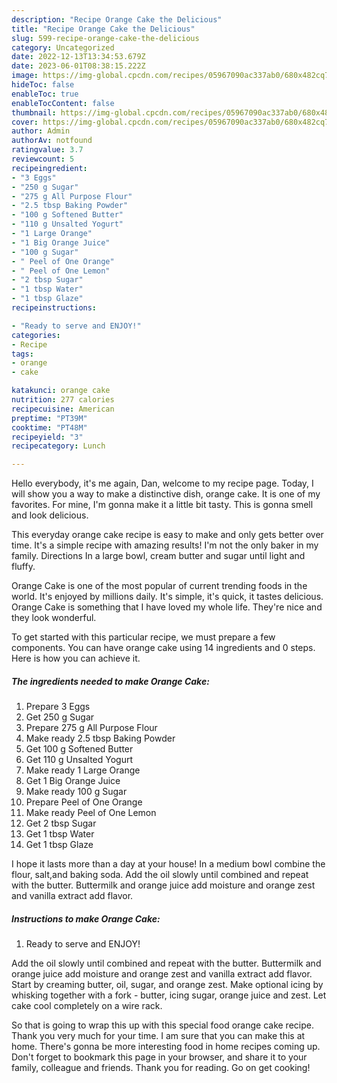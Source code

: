 ```yaml
---
description: "Recipe Orange Cake the Delicious"
title: "Recipe Orange Cake the Delicious"
slug: 599-recipe-orange-cake-the-delicious
category: Uncategorized
date: 2022-12-13T13:34:53.679Z
date: 2023-06-01T08:38:15.222Z
image: https://img-global.cpcdn.com/recipes/05967090ac337ab0/680x482cq70/orange-cake-recipe-main-photo.jpg
hideToc: false
enableToc: true
enableTocContent: false
thumbnail: https://img-global.cpcdn.com/recipes/05967090ac337ab0/680x482cq70/orange-cake-recipe-main-photo.jpg
cover: https://img-global.cpcdn.com/recipes/05967090ac337ab0/680x482cq70/orange-cake-recipe-main-photo.jpg
author: Admin
authorAv: notfound
ratingvalue: 3.7
reviewcount: 5
recipeingredient:
- "3 Eggs"
- "250 g Sugar"
- "275 g All Purpose Flour"
- "2.5 tbsp Baking Powder"
- "100 g Softened Butter"
- "110 g Unsalted Yogurt"
- "1 Large Orange"
- "1 Big Orange Juice"
- "100 g Sugar"
- " Peel of One Orange"
- " Peel of One Lemon"
- "2 tbsp Sugar"
- "1 tbsp Water"
- "1 tbsp Glaze"
recipeinstructions:

- "Ready to serve and ENJOY!"
categories:
- Recipe
tags:
- orange
- cake

katakunci: orange cake 
nutrition: 277 calories
recipecuisine: American
preptime: "PT39M"
cooktime: "PT48M"
recipeyield: "3"
recipecategory: Lunch

---
```



Hello everybody, it's me again, Dan, welcome to my recipe page. Today, I will show you a way to make a distinctive dish, orange cake. It is one of my favorites. For mine, I'm gonna make it a little bit tasty. This is gonna smell and look delicious.

This everyday orange cake recipe is easy to make and only gets better over time. It&#39;s a simple recipe with amazing results! I&#39;m not the only baker in my family. Directions In a large bowl, cream butter and sugar until light and fluffy.

Orange Cake is one of the most popular of current trending foods in the world. It's enjoyed by millions daily. It's simple, it's quick, it tastes delicious. Orange Cake is something that I have loved my whole life. They're nice and they look wonderful.


To get started with this particular recipe, we must prepare a few components. You can have orange cake using 14 ingredients and 0 steps. Here is how you can achieve it.

<!--inarticleads1-->

##### The ingredients needed to make Orange Cake:

1. Prepare 3 Eggs
1. Get 250 g Sugar
1. Prepare 275 g All Purpose Flour
1. Make ready 2.5 tbsp Baking Powder
1. Get 100 g Softened Butter
1. Get 110 g Unsalted Yogurt
1. Make ready 1 Large Orange
1. Get 1 Big Orange Juice
1. Make ready 100 g Sugar
1. Prepare  Peel of One Orange
1. Make ready  Peel of One Lemon
1. Get 2 tbsp Sugar
1. Get 1 tbsp Water
1. Get 1 tbsp Glaze


I hope it lasts more than a day at your house! In a medium bowl combine the flour, salt,and baking soda. Add the oil slowly until combined and repeat with the butter. Buttermilk and orange juice add moisture and orange zest and vanilla extract add flavor. 

<!--inarticleads2-->

##### Instructions to make Orange Cake:


1. Ready to serve and ENJOY!

Add the oil slowly until combined and repeat with the butter. Buttermilk and orange juice add moisture and orange zest and vanilla extract add flavor. Start by creaming butter, oil, sugar, and orange zest. Make optional icing by whisking together with a fork - butter, icing sugar, orange juice and zest. Let cake cool completely on a wire rack. 

So that is going to wrap this up with this special food orange cake recipe. Thank you very much for your time. I am sure that you can make this at home. There's gonna be more interesting food in home recipes coming up. Don't forget to bookmark this page in your browser, and share it to your family, colleague and friends. Thank you for reading. Go on get cooking!
